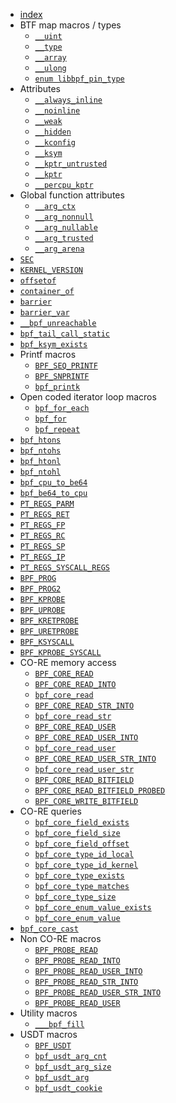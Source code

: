 - [index](index.md)
- BTF map macros / types
  - [`__uint`](__uint.md)
  - [`__type`](__type.md)
  - [`__array`](__array.md)
  - [`__ulong`](__ulong.md)
  - [`enum libbpf_pin_type`](enum-libbpf_pin_type.md)
- Attributes
  - [`__always_inline`](__always_inline.md)
  - [`__noinline`](__noinline.md)
  - [`__weak`](__weak.md)
  - [`__hidden`](__hidden.md)
  - [`__kconfig`](__kconfig.md)
  - [`__ksym`](__ksym.md)
  - [`__kptr_untrusted`](__kptr_untrusted.md)
  - [`__kptr`](__kptr.md)
  - [`__percpu_kptr`](__percpu_kptr.md)
- Global function attributes
  - [`__arg_ctx`](__arg_ctx.md)
  - [`__arg_nonnull`](__arg_nonnull.md)
  - [`__arg_nullable`](__arg_nullable.md)
  - [`__arg_trusted`](__arg_trusted.md)
  - [`__arg_arena`](__arg_arena.md)
- [`SEC`](SEC.md)
- [`KERNEL_VERSION`](KERNEL_VERSION.md)
- [`offsetof`](offsetof.md)
- [`container_of`](container_of.md)
- [`barrier`](barrier.md)
- [`barrier_var`](barrier_var.md)
- [`__bpf_unreachable`](__bpf_unreachable.md)
- [`bpf_tail_call_static`](bpf_tail_call_static.md)
- [`bpf_ksym_exists`](bpf_ksym_exists.md)
- <nospell>Printf macros</nospell>
  - [`BPF_SEQ_PRINTF`](bpf_seq_printf.md)
  - [`BPF_SNPRINTF`](bpf_snprintf.md)
  - [`bpf_printk`](bpf_printk.md)
- Open coded iterator loop macros
  - [`bpf_for_each`](bpf_for_each.md)
  - [`bpf_for`](bpf_for.md)
  - [`bpf_repeat`](bpf_repeat.md)
- [`bpf_htons`](bpf_htons.md)
- [`bpf_ntohs`](bpf_ntohs.md)
- [`bpf_htonl`](bpf_htonl.md)
- [`bpf_ntohl`](bpf_ntohl.md)
- [`bpf_cpu_to_be64`](bpf_cpu_to_be64.md)
- [`bpf_be64_to_cpu`](bpf_be64_to_cpu.md)
- [`PT_REGS_PARM`](PT_REGS_PARM.md)
- [`PT_REGS_RET`](PT_REGS_RET.md)
- [`PT_REGS_FP`](PT_REGS_FP.md)
- [`PT_REGS_RC`](PT_REGS_RC.md)
- [`PT_REGS_SP`](PT_REGS_SP.md)
- [`PT_REGS_IP`](PT_REGS_IP.md)
- [`PT_REGS_SYSCALL_REGS`](PT_REGS_SYSCALL_REGS.md)
- [`BPF_PROG`](BPF_PROG.md)
- [`BPF_PROG2`](BPF_PROG2.md)
- [`BPF_KPROBE`](BPF_KPROBE.md)
- [`BPF_UPROBE`](BPF_UPROBE.md)
- [`BPF_KRETPROBE`](BPF_KRETPROBE.md)
- [`BPF_URETPROBE`](BPF_URETPROBE.md)
- [`BPF_KSYSCALL`](BPF_KSYSCALL.md)
- [`BPF_KPROBE_SYSCALL`](BPF_KPROBE_SYSCALL.md)
- CO-RE memory access
  - [`BPF_CORE_READ`](BPF_CORE_READ.md)
  - [`BPF_CORE_READ_INTO`](BPF_CORE_READ_INTO.md)
  - [`bpf_core_read`](bpf_core_read.md)
  - [`BPF_CORE_READ_STR_INTO`](BPF_CORE_READ_STR_INTO.md)
  - [`bpf_core_read_str`](bpf_core_read_str.md)
  - [`BPF_CORE_READ_USER`](BPF_CORE_READ_USER.md)
  - [`BPF_CORE_READ_USER_INTO`](BPF_CORE_READ_USER_INTO.md)
  - [`bpf_core_read_user`](bpf_core_read_user.md)
  - [`BPF_CORE_READ_USER_STR_INTO`](BPF_CORE_READ_USER_STR_INTO.md)
  - [`bpf_core_read_user_str`](bpf_core_read_user_str.md)
  - [`BPF_CORE_READ_BITFIELD`](BPF_CORE_READ_BITFIELD.md)
  - [`BPF_CORE_READ_BITFIELD_PROBED`](BPF_CORE_READ_BITFIELD_PROBED.md)
  - [`BPF_CORE_WRITE_BITFIELD`](BPF_CORE_WRITE_BITFIELD.md)
- CO-RE queries
  - [`bpf_core_field_exists`](bpf_core_field_exists.md)
  - [`bpf_core_field_size`](bpf_core_field_size.md)
  - [`bpf_core_field_offset`](bpf_core_field_offset.md)
  - [`bpf_core_type_id_local`](bpf_core_type_id_local.md)
  - [`bpf_core_type_id_kernel`](bpf_core_type_id_kernel.md)
  - [`bpf_core_type_exists`](bpf_core_type_exists.md)
  - [`bpf_core_type_matches`](bpf_core_type_matches.md)
  - [`bpf_core_type_size`](bpf_core_type_size.md)
  - [`bpf_core_enum_value_exists`](bpf_core_enum_value_exists.md)
  - [`bpf_core_enum_value`](bpf_core_enum_value.md)
- [`bpf_core_cast`](bpf_core_cast.md)
- Non CO-RE macros
  - [`BPF_PROBE_READ`](BPF_PROBE_READ.md)
  - [`BPF_PROBE_READ_INTO`](BPF_PROBE_READ_INTO.md)
  - [`BPF_PROBE_READ_USER_INTO`](BPF_PROBE_READ_USER_INTO.md)
  - [`BPF_PROBE_READ_STR_INTO`](BPF_PROBE_READ_STR_INTO.md)
  - [`BPF_PROBE_READ_USER_STR_INTO`](BPF_PROBE_READ_USER_STR_INTO.md)
  - [`BPF_PROBE_READ_USER`](BPF_PROBE_READ_USER.md)
- Utility macros
  - [`___bpf_fill`](___bpf_fill.md)
- USDT macros
  - [`BPF_USDT`](BPF_USDT.md)
  - [`bpf_usdt_arg_cnt`](bpf_usdt_arg_cnt.md)
  - [`bpf_usdt_arg_size`](bpf_usdt_arg_size.md)
  - [`bpf_usdt_arg`](bpf_usdt_arg.md)
  - [`bpf_usdt_cookie`](bpf_usdt_cookie.md)

